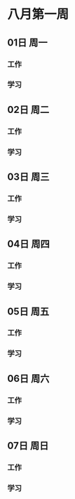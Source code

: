 # 八月第一周
## 01日 周一
### 工作
### 学习
## 02日 周二
### 工作
### 学习
## 03日 周三
### 工作
### 学习
## 04日 周四
### 工作
### 学习
## 05日 周五
### 工作
### 学习
## 06日 周六
### 工作
### 学习
## 07日 周日
### 工作
### 学习
